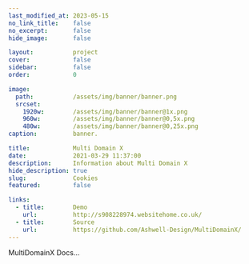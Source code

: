 ```yaml
---
last_modified_at: 2023-05-15
no_link_title:    false 
no_excerpt:       false 
hide_image:       false

layout:           project
cover:            false
sidebar:          false
order:            0

image:
  path:           /assets/img/banner/banner.png
  srcset:
    1920w:        /assets/img/banner/banner@1x.png
    960w:         /assets/img/banner/banner@0,5x.png
    480w:         /assets/img/banner/banner@0,25x.png
caption:          banner.

title:            Multi Domain X
date:             2021-03-29 11:37:00
description:      Information about Multi Domain X
hide_description: true
slug:             Cookies
featured:         false

links:
  - title:        Demo
    url:          http://s908228974.websitehome.co.uk/
  - title:        Source
    url:          https://github.com/Ashwell-Design/MultiDomainX/
---
```



MultiDomainX Docs...